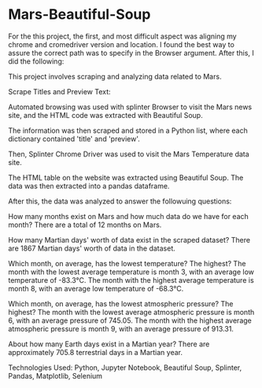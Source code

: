 # Mars-Beautiful-Soup

For the this project, the first, and most difficult aspect was aligning my chrome and cromedriver version and location. I found the best way to assure the correct path was to specify in the Browser argument. After this, I did the following:

This project involves scraping and analyzing data related to Mars.

Scrape Titles and Preview Text:

Automated browsing was used with splinter Browser to visit the Mars news site, and the HTML code was extracted with Beautiful Soup.

The information was then scraped and stored in a Python list, where each dictionary contained 'title' and 'preview'.

Then, Splinter Chrome Driver was used to visit the Mars Temperature data site.

The HTML table on the website was extracted using Beautiful Soup.
The data was then extracted into a pandas dataframe.

After this, the data was analyzed to answer the followuing questions:

How many months exist on Mars and how much data do we have for each month? There are a total of 12 months on Mars.

How many Martian days' worth of data exist in the scraped dataset? There are 1867 Martian days' worth of data in the dataset.

Which month, on average, has the lowest temperature? The highest? The month with the lowest average temperature is month 3, with an average low temperature of -83.3°C. The month with the highest average temperature is month 8, with an average low temperature of -68.3°C.

Which month, on average, has the lowest atmospheric pressure? The highest? The month with the lowest average atmospheric pressure is month 6, with an average pressure of 745.05. The month with the highest average atmospheric pressure is month 9, with an average pressure of 913.31.

About how many Earth days exist in a Martian year? There are approximately 705.8 terrestrial days in a Martian year.

Technologies Used:
Python, 
Jupyter Notebook, 
Beautiful Soup, 
Splinter, 
Pandas, 
Matplotlib, 
Selenium
